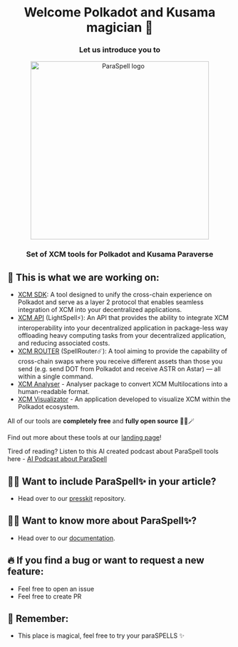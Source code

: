 <h1 align="center">
Welcome Polkadot and Kusama magician 👋
</h1>

<h3 align="center">
Let us introduce you to 
</h3>

<p align="center">
<img width="400" alt="ParaSpell logo" src="https://user-images.githubusercontent.com/55763425/251588903-bcf72b05-bdf7-46d8-b804-16b0e3236792.png">
</p>

<h3 align="center">
Set of XCM tools for Polkadot and Kusama Paraverse
</h3>

## 🧰 This is what we are working on:
- [XCM SDK](https://github.com/paraspell/xcm-tools/tree/main/packages/sdk): A tool designed to unify the cross-chain experience on Polkadot and serve as a layer 2 protocol that enables seamless integration of XCM into your decentralized applications.
- [XCM API](https://github.com/paraspell/xcm-tools/tree/main/apps/xcm-api) (LightSpell⚡️): An API that provides the ability to integrate XCM interoperability into your decentralized application in package-less way offloading heavy computing tasks from your decentralized application, and reducing associated costs.
- [XCM ROUTER](https://github.com/paraspell/xcm-tools/tree/main/packages/xcm-router) (SpellRouter☄️): A tool aiming to provide the capability of cross-chain swaps where you receive different assets than those you send (e.g. send DOT from Polkadot and receive ASTR on Astar) — all within a single command.
- [XCM Analyser](https://github.com/paraspell/xcm-tools/tree/main/packages/xcm-analyser) - Analyser package to convert XCM Multilocations into a human-readable format.
- [XCM Visualizator](https://github.com/paraspell/xcm-tools/tree/main/apps/visualizator-fe) - An application developed to visualize XCM within the Polkadot ecosystem.

All of our tools are **completely free** and **fully open source** 🧙‍♂️🪄

Find out more about these tools at our [landing page](https://paraspell.xyz)!

Tired of reading? Listen to this AI created podcast about ParaSpell tools here - [AI Podcast about ParaSpell](https://notebooklm.google.com/notebook/53914b0b-323b-49c0-a5c2-7f4dd1e8123c/audio)

## 👨‍🔬 Want to include ParaSpell✨ in your article?
- Head over to our [presskit](https://github.com/paraspell/presskit) repository.

## 👨‍🏫 Want to know more about ParaSpell✨?
- Head over to our [documentation](https://paraspell.github.io/docs/).

## 🔥 If you find a bug or want to request a new feature:
- Feel free to open an issue
- Feel free to create PR

## 🧙 Remember:
- This place is magical, feel free to try your paraSPELLS ✨<br>

